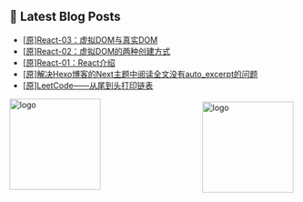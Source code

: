 ## 📕 Latest Blog Posts

<!-- BLOG-POST-LIST:START -->
- [[原]React-03：虚拟DOM与真实DOM](https://blog.csdn.net/sinat_41696687/article/details/115026235)
- [[原]React-02：虚拟DOM的两种创建方式](https://blog.csdn.net/sinat_41696687/article/details/115025886)
- [[原]React-01：React介绍](https://blog.csdn.net/sinat_41696687/article/details/115022183)
- [[原]解决Hexo博客的Next主题中阅读全文没有auto_excerpt的问题](https://blog.csdn.net/sinat_41696687/article/details/115021491)
- [[原]LeetCode——从尾到头打印链表](https://blog.csdn.net/sinat_41696687/article/details/115020535)
<!-- BLOG-POST-LIST:END -->
<img src="https://github-readme-stats.vercel.app/api?username=qq1120637483&show_icons=true" alt="logo" height="160" align="right" style="margin: 5px; margin-bottom: 20px;" />

<img src="https://github-profile-trophy.vercel.app/?username=qq1120637483&theme=flat&column=7" alt="logo" height="160" align="center" style="margin: auto; margin-bottom: 20px;" />


<!--
**qq1120637483/qq1120637483** is a ✨ _special_ ✨ repository because its `README.md` (this file) appears on your GitHub profile.

Here are some ideas to get you started:

- 🔭 I’m currently working on ...
- 🌱 I’m currently learning ...
- 👯 I’m looking to collaborate on ...
- 🤔 I’m looking for help with ...
- 💬 Ask me about ...
- 📫 How to reach me: ...
- 😄 Pronouns: ...
- ⚡ Fun fact: ...
-->
